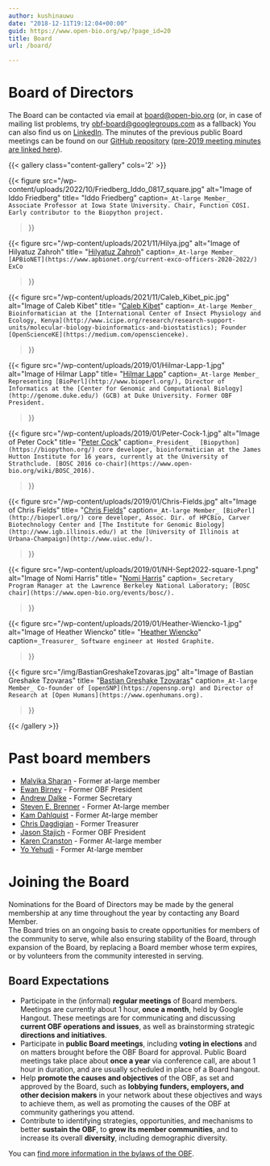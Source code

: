 ```yaml
---
author: kushinauwu
date: "2018-12-11T19:12:04+00:00"
guid: https://www.open-bio.org/wp/?page_id=20
title: Board
url: /board/

---
```

# Board of Directors 

The Board can be contacted via email at board@open-bio.org (or, in case of mailing list problems, try obf-board@googlegroups.com as a fallback) You can also find us on [LinkedIn](https://www.linkedin.com/groups/9539620/). The minutes of the previous public Board meetings can be found on our [GitHub repository](https://github.com/OBF/obf-docs/tree/master/minutes) ([pre-2019 meeting minutes are linked here](https://www.open-bio.org/board/meeting-minutes/)).

{{< gallery class="content-gallery" cols='2' >}}

{{< figure
  src="/wp-content/uploads/2022/10/Friedberg_Iddo_0817_square.jpg"
  alt="Image of Iddo Friedberg"
  title= "Iddo Friedberg"
  caption=`
_At-large Member_ 
Associate Professor at Iowa State University. Chair, Function COSI. Early contributor to the Biopython project.
`
>}}

{{< figure
  src="/wp-content/uploads/2021/11/Hilya.jpg"
  alt="Image of Hilyatuz Zahroh"
  title= "[Hilyatuz Zahroh](https://www.linkedin.com/in/hilyatuz-zahroh-6671ab100/)"
  caption=`
_At-large Member_ 
[APBioNET](https://www.apbionet.org/current-exco-officers-2020-2022/) ExCo
`
>}}

{{< figure
  src="/wp-content/uploads/2021/11/Caleb_Kibet_pic.jpg"
  alt="Image of Caleb Kibet"
  title= "[Caleb Kibet](https://kipkurui.github.io/)"
  caption=`
_At-large Member_ 
Bioinformatician at the [International Center of Insect Physiology and Ecology, Kenya](http://www.icipe.org/research/research-support-units/molecular-biology-bioinformatics-and-biostatistics); Founder [OpenScienceKE](https://medium.com/openscienceke).
`
>}}

{{< figure
  src="/wp-content/uploads/2019/01/Hilmar-Lapp-1.jpg"
  alt="Image of Hilmar Lapp"
  title= "[Hilmar Lapp](https://lappland.io/)"
  caption=`
_At-large Member_ 
Representing [BioPerl](http://www.bioperl.org/), Director of Informatics at the [Center for Genomic and Computational Biology](http://genome.duke.edu/) (GCB) at Duke University. Former OBF President.
`
>}}

{{< figure
  src="/wp-content/uploads/2019/01/Peter-Cock-1.jpg"
  alt="Image of Peter Cock"
  title= "[Peter Cock](#)"
  caption=`
_President_ 
[Biopython](https://biopython.org/) core developer, bioinformatician at the James Hutton Institute for 16 years, currently at the University of Strathclude. [BOSC 2016 co-chair](https://www.open-bio.org/wiki/BOSC_2016).
`
>}}

{{< figure
  src="/wp-content/uploads/2019/01/Chris-Fields.jpg"
  alt="Image of Chris Fields"
  title= "[Chris Fields](#)"
  caption=`
_At-large Member_
[BioPerl](http://bioperl.org/) core developer, Assoc. Dir. of HPCBio, Carver Biotechnology Center and [The Institute for Genomic Biology](http://www.igb.illinois.edu/) at the [University of Illinois at Urbana-Champaign](http://www.uiuc.edu/).
`
>}}

{{< figure
  src="/wp-content/uploads/2019/01/NH-Sept2022-square-1.png"
  alt="Image of Nomi Harris"
  title= "[Nomi Harris](https://www.linkedin.com/in/nomiharris)"
  caption=`
_Secretary_
Program Manager at the Lawrence Berkeley National Laboratory; [BOSC chair](https://www.open-bio.org/events/bosc/).
`
>}}

{{< figure
  src="/wp-content/uploads/2019/01/Heather-Wiencko-1.jpg"
  alt="Image of Heather Wiencko"
  title= "[Heather Wiencko](https://twitter.com/hlwiencko)"
  caption=`
_Treasurer_
Software engineer at Hosted Graphite.
`
>}}

{{< figure
  src="/img/BastianGreshakeTzovaras.jpg"
  alt="Image of Bastian Greshake Tzovaras"
  title= "[Bastian Greshake Tzovaras](https://tzovar.as)"
  caption=`
_At-large Member_
Co-founder of [openSNP](https://opensnp.org) and Director of Research at [Open Humans](https://www.openhumans.org).
`
>}}


{{< /gallery >}}

# Past board members

* [Malvika Sharan](https://malvikasharan.github.io/) - Former at-large member
* [Ewan Birney](https://www.ebi.ac.uk/about/people/ewan-birney) - Former OBF President
* [Andrew Dalke](http://www.dalkescientific.com/) - Former Secretary
* [Steven E. Brenner](http://plantandmicrobiology.berkeley.edu/profile/brenner) - Former At-large member
* [Kam Dahlquist](http://kdahlquist.github.io/DahlquistLab/) - Former At-large member
* [Chris Dagdigian](https://bioteam.net/bio/chris-dagdigian/) - Former Treasurer
* [Jason Stajich](http://stajichlab.fungalgenomes.org/) - Former OBF President
* [Karen Cranston](https://github.com/kcranston) - Former At-large member
* [Yo Yehudi](https://twitter.com/yoyehudi) - Former At-large member

# Joining the Board

Nominations for the Board of Directors may be made by the general membership at any time throughout the year by contacting any Board Member.  
The Board tries on an ongoing basis to create opportunities for members of the community to serve, while also ensuring stability of the Board, through expansion of the Board, by replacing a Board member whose term expires, or by volunteers from the community interested in serving.

## Board Expectations

- Participate in the (informal) **regular meetings** of Board members. Meetings are currently about 1 hour, **once a month**, held by Google Hangout. These meetings are for communicating and discussing **current OBF operations and issues**, as well as brainstorming strategic **directions and initiatives**.
- Participate in **public Board meetings**, including **voting in elections** and on matters brought before the OBF Board for approval. Public Board meetings take place about **once a year** via conference call, are about 1 hour in duration, and are usually scheduled in place of a Board hangout.
- Help **promote the causes and objectives** of the OBF, as set and approved by the Board, such as **lobbying funders, employers, and other decision makers** in your network about these objectives and ways to achieve them, as well as promoting the causes of the OBF at community gatherings you attend.
- Contribute to identifying strategies, opportunities, and mechanisms to better **sustain the OBF**, to **grow its member communities**, and to increase its overall **diversity**, including demographic diversity.

You can [find more information in the bylaws of the OBF](https://github.com/OBF/obf-docs/blob/master/OBF%20Bylaws.md).
